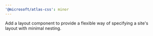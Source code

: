 ```yaml
---
'@microsoft/atlas-css': minor
---
```


Add a layout component to provide a flexible way of specifying a site's layout with minimal nesting.
